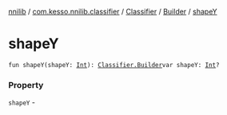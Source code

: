 [nnilib](../../../index.md) / [com.kesso.nnilib.classifier](../../index.md) / [Classifier](../index.md) / [Builder](index.md) / [shapeY](./shape-y.md)

# shapeY

`fun shapeY(shapeY: `[`Int`](https://kotlinlang.org/api/latest/jvm/stdlib/kotlin/-int/index.html)`): `[`Classifier.Builder`](index.md)`var shapeY: `[`Int`](https://kotlinlang.org/api/latest/jvm/stdlib/kotlin/-int/index.html)`?`

### Property

`shapeY` - 